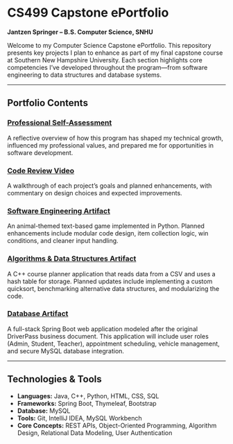 # CS499 Capstone ePortfolio  
**Jantzen Springer – B.S. Computer Science, SNHU**

Welcome to my Computer Science Capstone ePortfolio. This repository presents key projects I plan to enhance as part of my final capstone course at Southern New Hampshire University. Each section highlights core competencies I’ve developed throughout the program—from software engineering to data structures and database systems.

---

## Portfolio Contents

### [Professional Self-Assessment](self-assessment.md)  
A reflective overview of how this program has shaped my technical growth, influenced my professional values, and prepared me for opportunities in software development.

### [Code Review Video](code-review.md)  
A walkthrough of each project’s goals and planned enhancements, with commentary on design choices and expected improvements.

### [Software Engineering Artifact](software/README.md)  
An animal-themed text-based game implemented in Python. Planned enhancements include modular code design, item collection logic, win conditions, and cleaner input handling.

### [Algorithms & Data Structures Artifact](algorithms/README.md)  
A C++ course planner application that reads data from a CSV and uses a hash table for storage. Planned updates include implementing a custom quicksort, benchmarking alternative data structures, and modularizing the code.

### [Database Artifact](database/README.md)  
A full-stack Spring Boot web application modeled after the original DriverPass business document. This application will include user roles (Admin, Student, Teacher), appointment scheduling, vehicle management, and secure MySQL database integration.

---

## Technologies & Tools

- **Languages:** Java, C++, Python, HTML, CSS, SQL  
- **Frameworks:** Spring Boot, Thymeleaf, Bootstrap  
- **Database:** MySQL  
- **Tools:** Git, IntelliJ IDEA, MySQL Workbench  
- **Core Concepts:** REST APIs, Object-Oriented Programming, Algorithm Design, Relational Data Modeling, User Authentication

